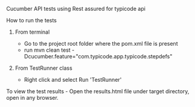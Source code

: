 Cucumber API tests using Rest assured for typicode api

How to run the tests

1. From terminal
    - Go to the project root folder where the pom.xml file is present
    - run mvn clean test -Dcucumber.feature="com.typicode.app.typicode.stepdefs"

2. From TestRunner class
    - Right click and select Run 'TestRunner'

To view the test results - Open the results.html file under target directory, open in any browser. 

